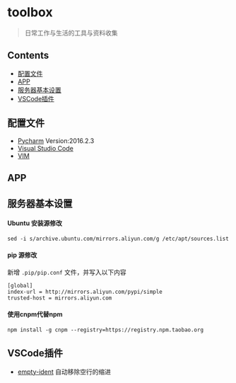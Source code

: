 # toolbox
> 日常工作与生活的工具与资料收集

## Contents

- [配置文件](#配置文件)
- [APP](#app)
- [服务器基本设置](#服务器基本设置)
- [VSCode插件](#VSCode插件)


## 配置文件

- [Pycharm](./confs/pycharm/settings.jar)  Version:2016.2.3
- [Visual Studio Code](./confs/vscode/settings.json)
- [VIM](https://github.com/mutoulbj/my-vim)


## APP


## 服务器基本设置

#### Ubuntu 安装源修改

`sed -i s/archive.ubuntu.com/mirrors.aliyun.com/g /etc/apt/sources.list`

#### pip 源修改

新增 `.pip/pip.conf` 文件，并写入以下内容

```
[global]
index-url = http://mirrors.aliyun.com/pypi/simple
trusted-host = mirrors.aliyun.com
```

#### 使用cnpm代替npm

`npm install -g cnpm --registry=https://registry.npm.taobao.org`

## VSCode插件

- [empty-ident](https://marketplace.visualstudio.com/items?itemName=DmitryDorofeev.empty-indent)  自动移除空行的缩进